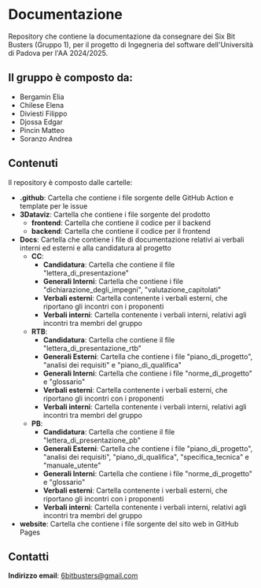 # Documentazione
Repository che contiene la documentazione da consegnare dei Six Bit Busters (Gruppo 1), per il progetto di Ingegneria del software dell'Università di Padova per l'AA 2024/2025.
## Il gruppo è composto da:
- Bergamin Elia
- Chilese Elena
- Diviesti Filippo
- Djossa Edgar
- Pincin Matteo
- Soranzo Andrea
## Contenuti
Il repository è composto dalle cartelle:
- **.github**: Cartella che contiene i file sorgente delle GitHub Action e template per le issue
- **3Dataviz**: Cartella che contiene i file sorgente del prodotto
    - **frontend**: Cartella che contiene il codice per il backend
    - **backend**: Cartella che contiene il codice per il frontend
- **Docs**: Cartella che contiene i file di documentazione relativi ai verbali interni ed esterni e alla candidatura al progetto
    - **CC**:
        - **Candidatura**: Cartella che contiene il file "lettera_di_presentazione"
        - **Generali Interni**: Cartella che contiene i file "dichiarazione_degli_impegni", "valutazione_capitolati"
        - **Verbali esterni**: Cartella contenente i verbali esterni, che riportano gli incontri con i proponenti
        - **Verbali interni**: Cartella contenente i verbali interni, relativi agli incontri tra membri del gruppo
    - **RTB**:
        - **Candidatura**: Cartella che contiene il file "lettera_di_presentazione_rtb"
        - **Generali Esterni**: Cartella che contiene i file "piano_di_progetto", "analisi dei requisiti" e "piano_di_qualifica"
        - **Generali Interni**: Cartella che contiene i file "norme_di_progetto" e "glossario"
        - **Verbali esterni**: Cartella contenente i verbali esterni, che riportano gli incontri con i proponenti
        - **Verbali interni**: Cartella contenente i verbali interni, relativi agli incontri tra membri del gruppo
    - **PB**:
        - **Candidatura**: Cartella che contiene il file "lettera_di_presentazione_pb"
        - **Generali Esterni**: Cartella che contiene i file "piano_di_progetto", "analisi dei requisiti", "piano_di_qualifica", "specifica_tecnica" e "manuale_utente"
        - **Generali Interni**: Cartella che contiene i file "norme_di_progetto" e "glossario"
        - **Verbali esterni**: Cartella contenente i verbali esterni, che riportano gli incontri con i proponenti
        - **Verbali interni**: Cartella contenente i verbali interni, relativi agli incontri tra membri del gruppo
- **website**: Cartella che contiene i file sorgente del sito web in GitHub Pages
## Contatti
**Indirizzo email**: 6bitbusters@gmail.com

